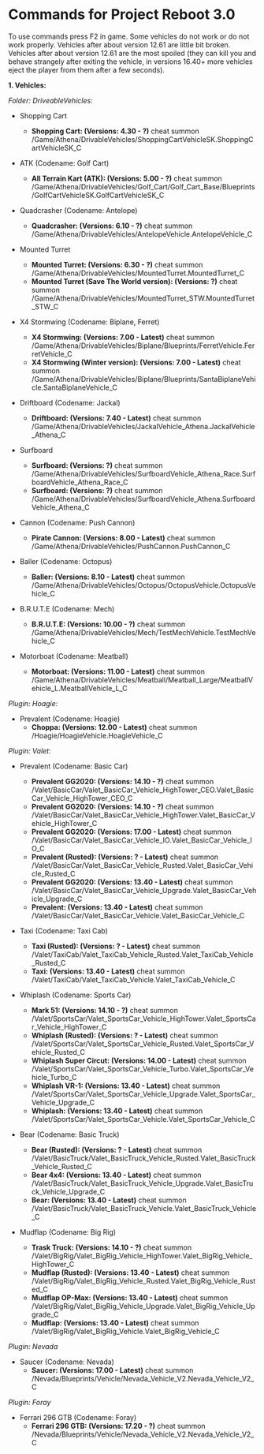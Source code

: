# Commands for Project Reboot 3.0
To use commands press F2 in game.
Some vehicles do not work or do not work properly.
Vehicles after about version 12.61 are little bit broken.
Vehicles after about version 12.61 are the most spoiled (they can kill you and behave strangely after exiting the vehicle, in versions 16.40+ more vehicles eject the player from them after a few seconds).

**1. Vehicles:**

_Folder: DriveableVehicles:_
- Shopping Cart
  - **Shopping Cart: (Versions: 4.30 - ?)** cheat summon /Game/Athena/DrivableVehicles/ShoppingCartVehicleSK.ShoppingCartVehicleSK_C
 
- ATK (Codename: Golf Cart)
  - **All Terrain Kart (ATK): (Versions: 5.00 - ?)** cheat summon /Game/Athena/DrivableVehicles/Golf_Cart/Golf_Cart_Base/Blueprints/GolfCartVehicleSK.GolfCartVehicleSK_C
 
- Quadcrasher (Codename: Antelope)
  - **Quadcrasher: (Versions: 6.10 - ?)** cheat summon /Game/Athena/DrivableVehicles/AntelopeVehicle.AntelopeVehicle_C
 
- Mounted Turret
  - **Mounted Turret: (Versions: 6.30 - ?)** cheat summon /Game/Athena/DrivableVehicles/MountedTurret.MountedTurret_C
  - **Mounted Turret (Save The World version): (Versions: ?)** cheat summon /Game/Athena/DrivableVehicles/MountedTurret_STW.MountedTurret_STW_C

- X4 Stormwing (Codename: Biplane, Ferret)
  - **X4 Stormwing: (Versions: 7.00 - Latest)** cheat summon /Game/Athena/DrivableVehicles/Biplane/Blueprints/FerretVehicle.FerretVehicle_C
  - **X4 Stormwing (Winter version): (Versions: 7.00 - Latest)** cheat summon /Game/Athena/DrivableVehicles/Biplane/Blueprints/SantaBiplaneVehicle.SantaBiplaneVehicle_C

- Driftboard (Codename: Jackal)
  - **Driftboard: (Versions: 7.40 - Latest)** cheat summon /Game/Athena/DrivableVehicles/JackalVehicle_Athena.JackalVehicle_Athena_C

- Surfboard
  - **Surfboard: (Versions: ?)** cheat summon /Game/Athena/DrivableVehicles/SurfboardVehicle_Athena_Race.SurfboardVehicle_Athena_Race_C
  - **Surfboard: (Versions: ?)** cheat summon /Game/Athena/DrivableVehicles/SurfboardVehicle_Athena.SurfboardVehicle_Athena_C

- Cannon (Codename: Push Cannon)
  - **Pirate Cannon: (Versions: 8.00 - Latest)** cheat summon /Game/Athena/DrivableVehicles/PushCannon.PushCannon_C

- Baller (Codename: Octopus)
  - **Baller: (Versions: 8.10 - Latest)** cheat summon /Game/Athena/DrivableVehicles/Octopus/OctopusVehicle.OctopusVehicle_C

- B.R.U.T.E (Codename: Mech)
  - **B.R.U.T.E: (Versions: 10.00 - ?)** cheat summon /Game/Athena/DrivableVehicles/Mech/TestMechVehicle.TestMechVehicle_C

- Motorboat (Codename: Meatball)
  - **Motorboat: (Versions: 11.00 - Latest)** cheat summon /Game/Athena/DrivableVehicles/Meatball/Meatball_Large/MeatballVehicle_L.MeatballVehicle_L_C

_Plugin: Hoagie:_
- Prevalent (Codename: Hoagie)
  - **Choppa: (Versions: 12.00 - Latest)** cheat summon /Hoagie/HoagieVehicle.HoagieVehicle_C

_Plugin: Valet:_
- Prevalent (Codename: Basic Car)
  - **Prevalent GG2020: (Versions: 14.10 - ?)** cheat summon /Valet/BasicCar/Valet_BasicCar_Vehicle_HighTower_CEO.Valet_BasicCar_Vehicle_HighTower_CEO_C
  - **Prevalent GG2020: (Versions: 14.10 - ?)** cheat summon /Valet/BasicCar/Valet_BasicCar_Vehicle_HighTower.Valet_BasicCar_Vehicle_HighTower_C
  - **Prevalent GG2020: (Versions: 17.00 - Latest)** cheat summon /Valet/BasicCar/Valet_BasicCar_Vehicle_IO.Valet_BasicCar_Vehicle_IO_C
  - **Prevalent (Rusted): (Versions: ? - Latest)** cheat summon /Valet/BasicCar/Valet_BasicCar_Vehicle_Rusted.Valet_BasicCar_Vehicle_Rusted_C
  - **Prevalent GG2020: (Versions: 13.40 - Latest)** cheat summon /Valet/BasicCar/Valet_BasicCar_Vehicle_Upgrade.Valet_BasicCar_Vehicle_Upgrade_C
  - **Prevalent: (Versions: 13.40 - Latest)** cheat summon /Valet/BasicCar/Valet_BasicCar_Vehicle.Valet_BasicCar_Vehicle_C

- Taxi (Codename: Taxi Cab)
  - **Taxi (Rusted): (Versions: ? - Latest)** cheat summon /Valet/TaxiCab/Valet_TaxiCab_Vehicle_Rusted.Valet_TaxiCab_Vehicle_Rusted_C
  - **Taxi: (Versions: 13.40 - Latest)** cheat summon /Valet/TaxiCab/Valet_TaxiCab_Vehicle.Valet_TaxiCab_Vehicle_C
 
- Whiplash (Codename: Sports Car)
  - **Mark 51: (Versions: 14.10 - ?)** cheat summon /Valet/SportsCar/Valet_SportsCar_Vehicle_HighTower.Valet_SportsCar_Vehicle_HighTower_C
  - **Whiplash (Rusted): (Versions: ? - Latest)** cheat summon /Valet/SportsCar/Valet_SportsCar_Vehicle_Rusted.Valet_SportsCar_Vehicle_Rusted_C
  - **Whiplash Super Circut: (Versions: 14.00 - Latest)** cheat summon /Valet/SportsCar/Valet_SportsCar_Vehicle_Turbo.Valet_SportsCar_Vehicle_Turbo_C
  - **Whiplash VR-1: (Versions: 13.40 - Latest)** cheat summon /Valet/SportsCar/Valet_SportsCar_Vehicle_Upgrade.Valet_SportsCar_Vehicle_Upgrade_C
  - **Whiplash: (Versions: 13.40 - Latest)** cheat summon /Valet/SportsCar/Valet_SportsCar_Vehicle.Valet_SportsCar_Vehicle_C
 
- Bear (Codename: Basic Truck)
  - **Bear (Rusted): (Versions: ? - Latest)** cheat summon /Valet/BasicTruck/Valet_BasicTruck_Vehicle_Rusted.Valet_BasicTruck_Vehicle_Rusted_C
  - **Bear 4x4: (Versions: 13.40 - Latest)** cheat summon /Valet/BasicTruck/Valet_BasicTruck_Vehicle_Upgrade.Valet_BasicTruck_Vehicle_Upgrade_C
  - **Bear: (Versions: 13.40 - Latest)** cheat summon /Valet/BasicTruck/Valet_BasicTruck_Vehicle.Valet_BasicTruck_Vehicle_C
 
- Mudflap (Codename: Big Rig)
  - **Trask Truck: (Versions: 14.10 - ?)** cheat summon /Valet/BigRig/Valet_BigRig_Vehicle_HighTower.Valet_BigRig_Vehicle_HighTower_C
  - **Mudflap (Rusted): (Versions: 13.40 - Latest)** cheat summon /Valet/BigRig/Valet_BigRig_Vehicle_Rusted.Valet_BigRig_Vehicle_Rusted_C
  - **Mudflap OP-Max: (Versions: 13.40 - Latest)** cheat summon /Valet/BigRig/Valet_BigRig_Vehicle_Upgrade.Valet_BigRig_Vehicle_Upgrade_C
  - **Mudflap: (Versions: 13.40 - Latest)** cheat summon /Valet/BigRig/Valet_BigRig_Vehicle.Valet_BigRig_Vehicle_C

_Plugin: Nevada_
  - Saucer (Codename: Nevada)
    - **Saucer: (Versions: 17.00 - Latest)** cheat summon /Nevada/Blueprints/Vehicle/Nevada_Vehicle_V2.Nevada_Vehicle_V2_C

_Plugin: Foray_
  - Ferrari 296 GTB (Codename: Foray)
    - **Ferrari 296 GTB: (Versions: 17.20 - ?)** cheat summon /Nevada/Blueprints/Vehicle/Nevada_Vehicle_V2.Nevada_Vehicle_V2_C

